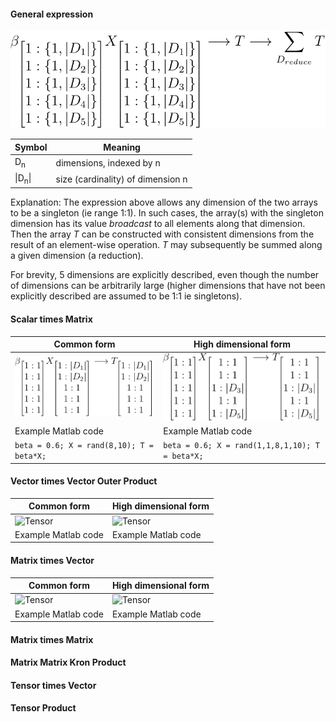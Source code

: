 #### General expression

![Tensor](tensormath.svg)


Symbol | Meaning
---- | ------------------------
 D<sub>n</sub>  | dimensions, indexed by n 
 \|D<sub>n</sub>\| | size (cardinality) of dimension n

Explanation:
The expression above allows any dimension of the two arrays to be a singleton (ie range 1:1).  In such cases, the array(s) with the singleton dimension has its value *broadcast* to all elements along that dimension.  Then the array *T* can be constructed with consistent dimensions from the result of an element-wise operation.  *T* may subsequently be summed along a given dimension (a reduction).

For brevity, 5 dimensions are explicitly described, even though the number of dimensions can be arbitrarily large (higher dimensions that have not been explicitly described are assumed to be 1:1 ie singletons).

#### Scalar times Matrix 

Common form | High dimensional form
----------- | ---------------------
![Tensor](TensorMath2.svg) | ![Tensor](TensorMath3.svg)
Example Matlab code | Example Matlab code
```beta = 0.6; X = rand(8,10); T = beta*X;``` | ```beta = 0.6; X = rand(1,1,8,1,10); T = beta*X;```

#### Vector times Vector Outer Product

Common form | High dimensional form
----------- | ---------------------
![Tensor](TensorMath4.svg) | ![Tensor](TensorMath5.svg)
Example Matlab code | Example Matlab code

#### Matrix times Vector

Common form | High dimensional form
----------- | ---------------------
![Tensor](TensorMath6.svg) | ![Tensor](TensorMath7.svg)
Example Matlab code | Example Matlab code

#### Matrix times Matrix

#### Matrix Matrix Kron Product

#### Tensor times Vector

#### Tensor Product
